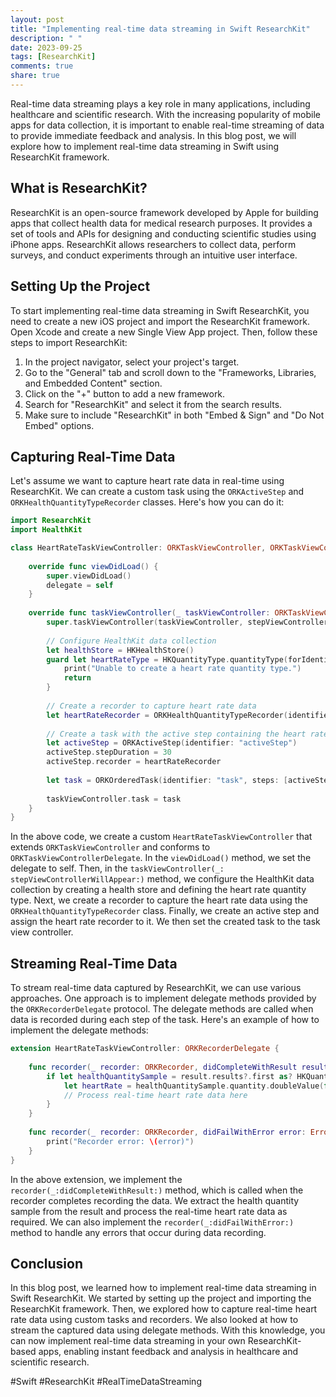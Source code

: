 ```yaml
---
layout: post
title: "Implementing real-time data streaming in Swift ResearchKit"
description: " "
date: 2023-09-25
tags: [ResearchKit]
comments: true
share: true
---
```


Real-time data streaming plays a key role in many applications, including healthcare and scientific research. With the increasing popularity of mobile apps for data collection, it is important to enable real-time streaming of data to provide immediate feedback and analysis. In this blog post, we will explore how to implement real-time data streaming in Swift using ResearchKit framework.

## What is ResearchKit?

ResearchKit is an open-source framework developed by Apple for building apps that collect health data for medical research purposes. It provides a set of tools and APIs for designing and conducting scientific studies using iPhone apps. ResearchKit allows researchers to collect data, perform surveys, and conduct experiments through an intuitive user interface.

## Setting Up the Project

To start implementing real-time data streaming in Swift ResearchKit, you need to create a new iOS project and import the ResearchKit framework. Open Xcode and create a new Single View App project. Then, follow these steps to import ResearchKit:

1. In the project navigator, select your project's target.
2. Go to the "General" tab and scroll down to the "Frameworks, Libraries, and Embedded Content" section.
3. Click on the "+" button to add a new framework.
4. Search for "ResearchKit" and select it from the search results.
5. Make sure to include "ResearchKit" in both "Embed & Sign" and "Do Not Embed" options.

## Capturing Real-Time Data

Let's assume we want to capture heart rate data in real-time using ResearchKit. We can create a custom task using the `ORKActiveStep` and `ORKHealthQuantityTypeRecorder` classes. Here's how you can do it:

```swift
import ResearchKit
import HealthKit

class HeartRateTaskViewController: ORKTaskViewController, ORKTaskViewControllerDelegate {
    
    override func viewDidLoad() {
        super.viewDidLoad()
        delegate = self
    }
    
    override func taskViewController(_ taskViewController: ORKTaskViewController, stepViewControllerWillAppear stepViewController: ORKStepViewController) {
        super.taskViewController(taskViewController, stepViewControllerWillAppear: stepViewController)
        
        // Configure HealthKit data collection
        let healthStore = HKHealthStore()
        guard let heartRateType = HKQuantityType.quantityType(forIdentifier: .heartRate) else {
            print("Unable to create a heart rate quantity type.")
            return
        }
        
        // Create a recorder to capture heart rate data
        let heartRateRecorder = ORKHealthQuantityTypeRecorder(identifier: "heartRateRecorder", quantityType: heartRateType, unit: HKUnit(from: "count/min"), healthStore: healthStore)
        
        // Create a task with the active step containing the heart rate recorder
        let activeStep = ORKActiveStep(identifier: "activeStep")
        activeStep.stepDuration = 30
        activeStep.recorder = heartRateRecorder
        
        let task = ORKOrderedTask(identifier: "task", steps: [activeStep])
        
        taskViewController.task = task
    }
}
```

In the above code, we create a custom `HeartRateTaskViewController` that extends `ORKTaskViewController` and conforms to `ORKTaskViewControllerDelegate`. In the `viewDidLoad()` method, we set the delegate to self. Then, in the `taskViewController(_: stepViewControllerWillAppear:)` method, we configure the HealthKit data collection by creating a health store and defining the heart rate quantity type. Next, we create a recorder to capture the heart rate data using the `ORKHealthQuantityTypeRecorder` class. Finally, we create an active step and assign the heart rate recorder to it. We then set the created task to the task view controller.

## Streaming Real-Time Data

To stream real-time data captured by ResearchKit, we can use various approaches. One approach is to implement delegate methods provided by the `ORKRecorderDelegate` protocol. The delegate methods are called when data is recorded during each step of the task. Here's an example of how to implement the delegate methods:

```swift
extension HeartRateTaskViewController: ORKRecorderDelegate {
    
    func recorder(_ recorder: ORKRecorder, didCompleteWithResult result: ORKResult) {
        if let healthQuantitySample = result.results?.first as? HKQuantitySample {
            let heartRate = healthQuantitySample.quantity.doubleValue(for: HKUnit(from: "count/min"))
            // Process real-time heart rate data here
        }
    }
    
    func recorder(_ recorder: ORKRecorder, didFailWithError error: Error) {
        print("Recorder error: \(error)")
    }
}
```

In the above extension, we implement the `recorder(_:didCompleteWithResult:)` method, which is called when the recorder completes recording the data. We extract the health quantity sample from the result and process the real-time heart rate data as required. We can also implement the `recorder(_:didFailWithError:)` method to handle any errors that occur during data recording.

## Conclusion

In this blog post, we learned how to implement real-time data streaming in Swift ResearchKit. We started by setting up the project and importing the ResearchKit framework. Then, we explored how to capture real-time heart rate data using custom tasks and recorders. We also looked at how to stream the captured data using delegate methods. With this knowledge, you can now implement real-time data streaming in your own ResearchKit-based apps, enabling instant feedback and analysis in healthcare and scientific research.

#Swift #ResearchKit #RealTimeDataStreaming